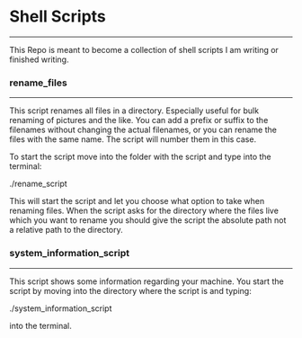 # Shell Scripts
---
This Repo is meant to become a collection of shell scripts I am writing or finished writing.

### rename_files
---
This script renames all files in a directory. Especially useful for bulk renaming of pictures and the like.
You can add a prefix or suffix to the filenames without changing the actual filenames, or you can rename the files with the same name. The script will number them in this case.

To start the script move into the folder with the script and type into the terminal:

./rename_script

This will start the script and let you choose what option to take when renaming files.
When the script asks for the directory where the files live which you want to rename you should give the script the absolute path not a relative path to the directory.


### system_information_script
---
This script shows some information regarding your machine.
You start the script by moving into the directory where the script is and typing:

./system_information_script

into the terminal.
